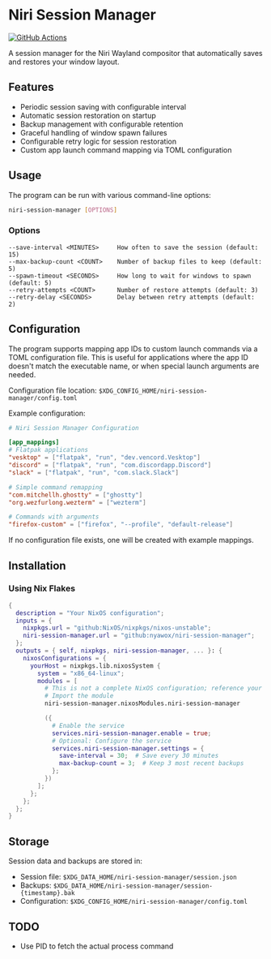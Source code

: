 # Niri Session Manager

[![GitHub Actions](https://img.shields.io/endpoint.svg?url=https%3A%2F%2Factions-badge.atrox.dev%2Fnyawox%2Fniri-session-manager%2Fbadge%3Fref%3Dmain&style=for-the-badge&labelColor=11111b)](https://actions-badge.atrox.dev/nyawox/niri-session-manager/goto?ref=main)

A session manager for the Niri Wayland compositor that automatically saves and restores your window layout.

## Features
- Periodic session saving with configurable interval
- Automatic session restoration on startup
- Backup management with configurable retention
- Graceful handling of window spawn failures
- Configurable retry logic for session restoration
- Custom app launch command mapping via TOML configuration

## Usage

The program can be run with various command-line options:

```bash
niri-session-manager [OPTIONS]
```

### Options
```
--save-interval <MINUTES>     How often to save the session (default: 15)
--max-backup-count <COUNT>    Number of backup files to keep (default: 5)
--spawn-timeout <SECONDS>     How long to wait for windows to spawn (default: 5)
--retry-attempts <COUNT>      Number of restore attempts (default: 3)
--retry-delay <SECONDS>       Delay between retry attempts (default: 2)
```

## Configuration

The program supports mapping app IDs to custom launch commands via a TOML configuration file. This is useful for applications where the app ID doesn't match the executable name, or when special launch arguments are needed.

Configuration file location: `$XDG_CONFIG_HOME/niri-session-manager/config.toml`

Example configuration:
```toml
# Niri Session Manager Configuration

[app_mappings]
# Flatpak applications
"vesktop" = ["flatpak", "run", "dev.vencord.Vesktop"]
"discord" = ["flatpak", "run", "com.discordapp.Discord"]
"slack" = ["flatpak", "run", "com.slack.Slack"]

# Simple command remapping
"com.mitchellh.ghostty" = ["ghostty"]
"org.wezfurlong.wezterm" = ["wezterm"]

# Commands with arguments
"firefox-custom" = ["firefox", "--profile", "default-release"]
```

If no configuration file exists, one will be created with example mappings.

## Installation

### Using Nix Flakes

```nix
{
  description = "Your NixOS configuration";
  inputs = {
    nixpkgs.url = "github:NixOS/nixpkgs/nixos-unstable";
    niri-session-manager.url = "github:nyawox/niri-session-manager";
  };
  outputs = { self, nixpkgs, niri-session-manager, ... }: {
    nixosConfigurations = {
      yourHost = nixpkgs.lib.nixosSystem {
        system = "x86_64-linux";
        modules = [
          # This is not a complete NixOS configuration; reference your normal configuration here.
          # Import the module
          niri-session-manager.nixosModules.niri-session-manager

          ({
            # Enable the service
            services.niri-session-manager.enable = true;
            # Optional: Configure the service
            services.niri-session-manager.settings = {
              save-interval = 30;  # Save every 30 minutes
              max-backup-count = 3;  # Keep 3 most recent backups
            };
          })
        ];
      };
    };
  };
}
```

## Storage

Session data and backups are stored in:
- Session file: `$XDG_DATA_HOME/niri-session-manager/session.json`
- Backups: `$XDG_DATA_HOME/niri-session-manager/session-{timestamp}.bak`
- Configuration: `$XDG_CONFIG_HOME/niri-session-manager/config.toml`

## TODO
- Use PID to fetch the actual process command
